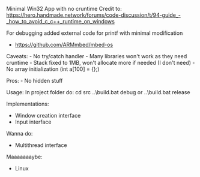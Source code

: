 Minimal Win32 App with no cruntime
Credit to:
https://hero.handmade.network/forums/code-discussion/t/94-guide_-_how_to_avoid_c_c++_runtime_on_windows

For debugging added external code for printf with minimal modification
- https://github.com/ARMmbed/mbed-os 

Caveats:
    - No try/catch handler
    - Many libraries won't work as they need cruntime
    - Stack fixed to 1MB, won't allocate more if needed (I don't need)
    - No array initialization (int a[100] = {};)

Pros:
    - No hidden stuff

Usage:
In project folder do:
cd src
..\build.bat debug
or
..\build.bat release


Implementations:
* Window creation interface
* Input interface

Wanna do:
* Multithread interface

Maaaaaaaybe:
* Linux

